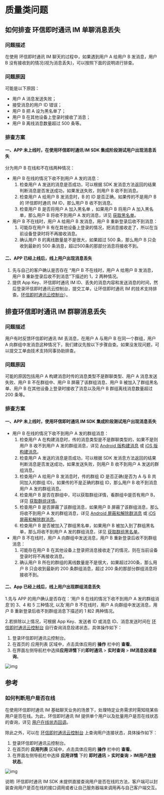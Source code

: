# 质量类问题

<Toc />

## 如何排查 环信即时通讯 IM 单聊消息丢失

### 问题描述

在使用 环信即时通讯 IM 聊天的过程中，如果遇到用户 A 给用户 B 发消息，用户 B 没有接收到的情况(视为消息丢失)，可以按照下面的说明进行排查。

### 问题原因

可能是以下原因：

- 用户 A 消息发送失败；
- 接受消息的用户 ID 错误；
- 用户 B 把 A 设为黑名单了；
- 用户 B 在其他设备上登录时接收了消息；
- 用户 B 离线消息数量超过 500 条等。

### 排查方案

#### 一、APP 未上线时，在使用环信即时通讯 IM SDK 集成阶段测试用户出现消息丢失

分为用户 B 在线和不在线两种情况：

- 用户 B 在线的情况下收不到用户 A 发的消息：
    1. 检查用户 A 发送的消息是否成功，可以根据 SDK 发消息方法返回的结果判断消息是否发送成功，如果发送失败，则用户 B 收不到消息。
    2. 检查用户 A 给用户 B 发消息时，B 的 ID 是否正确，如果传的不是用户 B 的 环信即时通讯 IM ID，那么用户 B 收不到消息。
    3. 检查用户 B 是否将用户 A 加入黑名单 ，如果用户 B 将用户 A 加入黑名单，那么用户 B 将收不到用户 A 发的消息，详见 [获取黑名单](/document/server-side/user_relationship.html#获取黑名单)。
- 用户 B 不在线时，用户 A 给用户 B 发消息，用户 B 重新登录后收不到消息：
    1. 可能存在用户 B 有在其他设备上登录的情况，把消息接收走了，所以在当前设备登录时将不再接收消息。
    2. 确认用户 B 的离线数量是不是很大，如果超过 500 条，那么用户 B 只会收到最新的 500 条消息，超过500条的那部分消息将接收不到。

#### 二、APP 已经上线后，线上用户出现消息丢失

1. 先与自己的客户确认是否存在 “用户 B 不在线时，用户 A 给用户 B 发消息，用户 B 重新登录后收不到消息”下描述的 1，2 两种情况。
2. 提供 App Key、环信即时通讯 IM ID、丢失的消息内容和发送消息的时间，然后登录环信即时通讯云控制台，提交工单，让环信即时通讯 IM 的技术支持排查。[环信即时通讯云控制台](https://console.easemob.com/user/login)）。

## 排查环信即时通讯 IM 群聊消息丢失

### 问题描述

用户有时反馈环信即时通讯 IM 丢消息，在用户 A 与用户 B 在同一个群组，用户 A 向群组中发消息这种情况下，我们建议先按以下步骤自查。如果没发现问题，可以提交工单由技术支持同事协助排查。

### 问题原因

可能的原因包括用户 A 构建消息时传的消息类型不是群聊类型、用户 A 消息发送失败、用户 B 不在群组中、用户 B 屏蔽了该群组消息、用户 B 被加入了群组黑名单、用户 B 在其他设备上登录时接收了消息以及用户 B 群组离线消息数量超过 200 条等。

### 排查方案

#### 一、APP 未上线时，使用环信即时通讯 IM SDK 集成阶段测试用户出现消息丢失

- 用户 B 在线的情况下收不到用户 A 发的群组消息：
    1. 检查用户 A 在构建消息时，传的消息类型是不是群聊类型的，如果不是则用户 B 收不到用户 A 发的群组消息，详见 [Android 版构建消息](/document/android/message_send_receive.html#发送文本消息) 或 [iOS 版构建消息](/document/ios/message_send_receive.html#发送文本消息)。
    2. 检查用户 A 发送的消息是否成功，可以根据 SDK 发消息方法返回的结果判断消息是否发送成功，如果发送失败，则用户 B 收不到用户 A 发送的群组消息。
    3. 检查用户 A 给用户 B 发消息时，传的群组 ID 是否正确(是否为 A 与 B 共同加入的群组 ID)，如果传的不是正确的群组 ID，那么用户 B 收不到消息用户 A 发的群组消息。
    4. 检查用户 B 是否在群组中，可以获取群组详情，看群组中是否有用户 B，详见 [获取群组详情](/document/server-side/group.html#获取群组详情)。
    5. 检查用户 B 是否屏蔽了该群组消息，如果用户 B 屏蔽了该群组消息，那么将收不到用户 A 发的群组消息，详见 [Android 屏蔽和解除群消息](/document/android/group_manage.html) 或 [iOS 屏蔽和解除群消息](/document/ios/group_manage.html)。
    6. 检查用户 B 是否被加入了群组黑名单，如果用户 B 被加入到了群组黑名单，那么将收不到用户 A 发的群组消息，详见 [获取群组黑名单](/document/server-side/group.html#查询群组黑名单)。
- 用户 B 不在线时，用户 A 向群组中发送消息，用户 B 重新登录后收不到群组消息：
    1. 可能存在用户 B 在其他设备上登录把消息接收走了的情况，则在当前设备登录时将不再接收消息。
    2. 确认用户 B 所在的群组的离线数量是不是很大，如果超过200条，那么用户 B 只会收到最新的 200 条群组消息，超过 200 条的那部分群组消息将接收不到。

#### 二、App 已经上线后，线上用户出现群组消息丢失

1.先与 APP 的用户确认是否存在：‘用户 B 在线的情况下收不到用户 A 发的群组消息’的 3、4 和 5 三种情况, 以及’用户 B 不在线时，用户 A 向群组中发送消息，用户 B 重新登录后收不到群组消息下描述的 1 和2 两种情况。

2.若排除以上情况，可根据 App Key、发送者 ID 或消息 ID、消息发送时间在 [环信即时通讯云控制台](https://console.easemob.com/user/login) 自行查询消息投递状态，具体操作如下：

1. 登录环信即时通讯云控制台。
2. 在首页的 应用列表 区域中，点击具体应用的 **操作** 栏中的 **查看**。
3. 在界面左侧导航栏中选择**应用详情**下的**即时通讯** > **实时查询** > **IM消息投递查询**。

![img](@static/images/product/faq-msgdeliveryquery.png)

## 参考

### 如何判断用户是否在线

在使用环信即时通讯 IM 基础聊天业务的场景下，处理特定业务需求时需知晓某些用户是否在线。为此，环信即时通讯 IM 提供单个用户以及批量用户是否在线状态的查询，详见 [用户在线状态回调](/document/server-side/user_status_callback.html)。

除此之外，可以在 [环信即时通讯云控制台](https://console.easemob.com/user/login) 上查询用户连接状态，具体操作如下：

1. 登录环信即时通讯云控制台。
2. 在首页的 **应用列表** 区域中，点击具体应用的 **操作** 栏中的 **查看**。
3. 在界面左侧导航栏中选择 **应用详情** 下的 **即时通讯** > **实时查询** > **IM用户连接状态**。

![img](@static/images/product/faq-userconnectionstatus.png)

说明: 环信即时通讯 IM SDK 未提供直接查询用户是否在线的方法，客户端可以封装查询用户是否在线的接口调用或者让自己服务器端来调用再与自己客户端交互。
